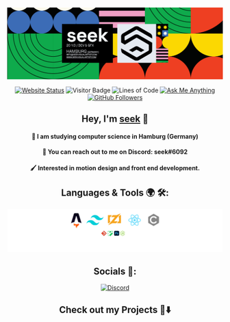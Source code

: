 <div align="center">

**[![About](./seek/About.png)](https://bwte.ml)**

[![Website Status](https://img.shields.io/website-up-down-green-red/http/shields.io.svg)](https://www.seekvisualartist.com)
![Visitor Badge](https://visitor-badge.glitch.me/badge?page_id=nuiiipointerexception.visitor-badge)
![Lines of Code](https://img.shields.io/badge/From%20Hello%20World%20I%27ve%20Written-827%20Thousand%20lines%20of%20code-blue)
[![Ask Me Anything](https://img.shields.io/badge/Ask%20me-anything-1abc9c.svg)](https://www.seekvisualartist.com)
[![GitHub Followers](https://img.shields.io/github/followers/bwte.svg?style=social&label=Follow&maxAge=2592000#annee=BlackLotus)](https://github.com/nuiipointerexception?tab=followers)

</div>

<div align="center">

## Hey, I'm [seek](https://www.seekvisualartist.com) 👋

#### 📖 I am studying computer science in Hamburg (Germany)
#### 📧 You can reach out to me on Discord: seek#6092
#### 🖌 Interested in motion design and front end development.

</div>

<div align="center">

## Languages & Tools 🌍 🛠:

![Skills](./seek/Skills.png)

</div>

<div align="center">

## Socials 🗿:

[![Discord](https://lanyard.cnrad.dev/api/733770985743974422?bg=22272E)](https://discordapp.com/users/733770985743974422)

</div>

<div align="center">

## Check out my Projects 🚩⬇️

</div>
